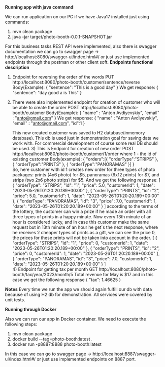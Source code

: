 
**Running app with java command**

We can run application on our PC if we have Java17 installed just using commands:
1) mvn clean package
2) java -jar target/photo-booth-0.0.1-SNAPSHOT.jar

For this business tasks REST API were implemented, also there is swagger documentation 
we can go to swagger page -> http://localhost:8080/swagger-ui/index.html#/
or just use implemented endpoints through the postman or other client soft.
**Endpoints functional description**
1) Endpoint for reversing the order of the words
            PUT http://localhost:8080/photo-booth/customer/sentence/reverse
            Body(Example): {
                    "sentence": "This is a good day"
                  }
            We get response:
            {
             "sentence": "day good a is This"
            }
2) There were also implemented endpoint for creation of customer who will be able to create the order
       POST http://localhost:8080/photo-booth/customer
       Body(Example): {
                       "name" : "Anton Avdiyevskiy",
                       "email" : "anto@gmail.com"
                       }
        We get response:
                       {
                       "name" : "Anton Avdiyevskiy",
                       "email" : "anto@gmail.com",
                       "id":1
                        }
     
   This new created customer was saved to H2 database(inmemory database). This db is used just
   in demonstration goal for saving data we work with. For commercial development of course some 
   real DB should be used.
   3) This is Endpoint for creation of new order
      POST http://localhost:8080/photo-booth/customer/1/order
      where 1 - the id of existing customer
      Body(example): {  "orders":[{
                        "orderType":"STRIPS"
                         },
                         {
                        "orderType":"PRINTS"
                         },
                         {
                        "orderType":"PANORAMAS"
                         }]
                     }                
      So, here customer with id 1 creates new order for three types of photo packages:
      prints (4x6 photo) for $5, panoramas (6x12 prints) for $7, and strips (two 2x6 photo strips) for $5.
      And we get the following response:
                  [
                     {
                     "orderType": "STRIPS",
                     "id": "1",
                     "price": 5.0,
                     "customerId": 1,
                     "date": "2023-05-26T01:20:20.189+00:00"
                     },
                     {
                     "orderType": "PRINTS",
                     "id": "2",
                     "price": 5.0,
                     "customerId": 1,
                     "date": "2023-05-26T01:20:20.189+00:00"
                     },
                     {
                     "orderType": "PANORAMAS",
                     "id": "3",
                     "price": 7.0,
                     "customerId": 1,
                     "date": "2023-05-26T01:20:20.189+00:00"
                     }
                  ]
     according to the terms of the lottery, the customer can win a prize if he made an order with all
     three types of prints in a happy minute. Now every 13th minute of an hour is considered lucky, and in
     case this customer make the same request but in 13th minute of an hour he get`s the next response,
     where  he receives 2 cheaper types of prints as a gift, we can see the price 0, the prices for these 
     prints will not be taken into account in the order.
                   [
                     {
                     "orderType": "STRIPS",
                     "id": "1",
                     "price": 0,
                     "customerId": 1,
                     "date": "2023-05-26T01:20:20.189+00:00"
                     },
                     {
                     "orderType": "PRINTS",
                     "id": "2",
                     "price": 0,
                     "customerId": 1,
                     "date": "2023-05-26T01:20:20.189+00:00"
                     },
                     {
                     "orderType": "PANORAMAS",
                     "id": "3",
                     "price": 7.0,
                     "customerId": 1,
                     "date": "2023-05-26T01:20:20.189+00:00"
                     }
                    ]  
   4) Endpoint for getting tax per month
     GET http://localhost:8080/photo-booth/tax/year/2023/month/5
     Total revenue for May is $17 and in this case we get the following response
                   {
                    "tax": 1.46625
                   }

**Notes**
Every time we run the app we should again fulfill our db with data because of using H2 db for demonstration.
All services were covered by unit tests.


**Running through Docker**

Also we can run our app in Docker container. We need to execute the following steps:
        
1) mvn clean package
2) docker build --tag=photo-booth:latest .
3) docker run -p8887:8888 photo-booth:latest

 In this case we can go to swagger page -> http://localhost:8887/swagger-ui/index.html#/
    or just use implemented endpoints on 8887 port.

